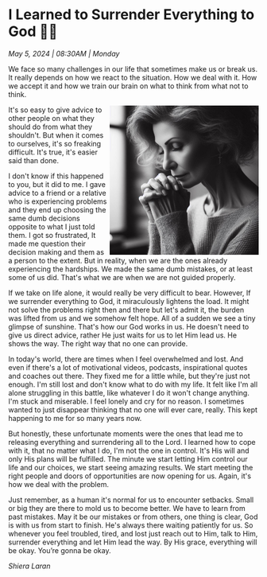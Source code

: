 # I Learned to Surrender Everything to God 🙏🏻


*May 5, 2024 | 08:30AM | Monday*

We face so many challenges in our life that sometimes make us or break us. It really depends on how we react to the situation. How we deal with it. How we accept it and how we train our brain on what to think from what not to think. 

<img align="right" height="300" width=“300” src="https://github.com/StyledByShiera/Front-End-Public/blob/main/Encouragement/Images/pic1.jpeg?raw=true" />

It's so easy to give advice to other people on what they should do from what they shouldn't. But when it comes to ourselves, it's so freaking difficult. It's true, it's easier said than done. 

I don't know if this happened to you, but it did to me. I gave advice to a friend or a relative who is experiencing problems and they end up choosing the same dumb decisions opposite to what I just told them. I got so frustrated, It made me question their decision making and them as a person to the extent. But in reality, when we are the ones already experiencing the hardships. We made the same dumb mistakes, or at least some of us did. That's what we are when we are not guided properly. 

If we take on life alone, it would really be very difficult to bear. However, If we surrender everything to God, it miraculously lightens the load. It might not solve the problems right then and there but let's admit it, the burden was lifted from us and we somehow felt hope. All of a sudden we see a tiny glimpse of sunshine. That's how our God works in us. He doesn't need to give us direct advice, rather He just waits for us to let Him lead us. He shows the way. The right way that no one can provide. 

In today's world, there are times when I feel overwhelmed and lost. And even if there's a lot of motivational videos, podcasts, inspirational quotes and coaches out there. They fixed me for a little while, but they're just not enough. I'm still lost and don't know what to do with my life. It felt like I'm all alone struggling in this battle, like whatever I do it won't change anything. I'm stuck and miserable. I feel lonely and cry for no reason. I sometimes wanted to just disappear thinking that no one will ever care, really. This kept happening to me for so many years now. 

But honestly, these unfortunate moments were the ones that lead me to releasing everything and surrendering all to the Lord. I learned how to cope with it, that no matter what I do, I'm not the one in control. It's His will and only His plans will be fulfilled. The minute we start letting Him control our life and our choices, we start seeing amazing results. We start meeting the right people and doors of opportunities are now opening for us. Again, it's how we deal with the problem. 

Just remember, as a human it's normal for us to encounter setbacks. Small or big they are there to mold us to become better. We have to learn from past mistakes. May it be our mistakes or from others, one thing is clear, God is with us from start to finish. He's always there waiting patiently for us. So whenever you feel troubled, tired, and lost just reach out to Him, talk to Him, surrender everything and let Him lead the way. By His grace, everything will be okay. You’re gonna be okay.



*Shiera Laran*
